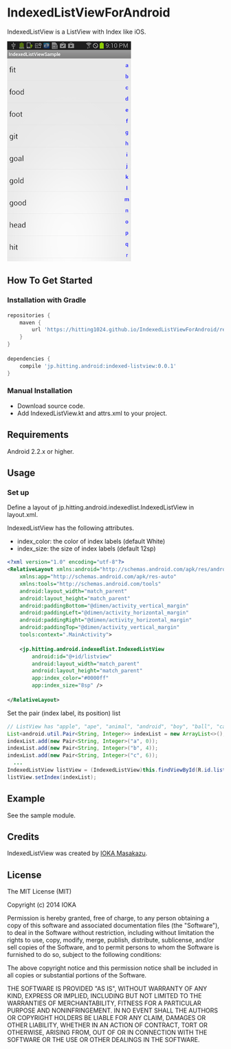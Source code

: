 IndexedListViewForAndroid
=========================

IndexedListView is a ListView with Index like iOS.

![Screen Shot](https://raw.githubusercontent.com/hitting1024/IndexedListViewForAndroid/master/imgs/ss.png)


## How To Get Started

### Installation with Gradle

```gradle
repositories {
    maven {
        url 'https://hitting1024.github.io/IndexedListViewForAndroid/repository'
    }
}

dependencies {
    compile 'jp.hitting.android:indexed-listview:0.0.1'
}
```

### Manual Installation

* Download source code.
* Add IndexedListView.kt and attrs.xml to your project.


## Requirements

Android 2.2.x or higher.


## Usage

### Set up

Define a layout of jp.hitting.android.indexedlist.IndexedListView in layout.xml.

IndexedListView has the following attributes.

* index_color: the color of index labels (default White)
* index_size: the size of index labels (default 12sp)

```xml
<?xml version="1.0" encoding="utf-8"?>
<RelativeLayout xmlns:android="http://schemas.android.com/apk/res/android"
    xmlns:app="http://schemas.android.com/apk/res-auto"
    xmlns:tools="http://schemas.android.com/tools"
    android:layout_width="match_parent"
    android:layout_height="match_parent"
    android:paddingBottom="@dimen/activity_vertical_margin"
    android:paddingLeft="@dimen/activity_horizontal_margin"
    android:paddingRight="@dimen/activity_horizontal_margin"
    android:paddingTop="@dimen/activity_vertical_margin"
    tools:context=".MainActivity">

    <jp.hitting.android.indexedlist.IndexedListView
        android:id="@+id/listview"
        android:layout_width="match_parent"
        android:layout_height="match_parent"
        app:index_color="#0000ff"
        app:index_size="8sp" />

</RelativeLayout>
```

Set the pair (index label, its position) list

```java
// ListView has "apple", "ape", "animal", "android", "boy", "ball", "cat", "cow", ...
List<android.util.Pair<String, Integer>> indexList = new ArrayList<>();
indexList.add(new Pair<String, Integer>("a", 0));
indexList.add(new Pair<String, Integer>("b", 4));
indexList.add(new Pair<String, Integer>("c", 6));
  ...
IndexedListView listView = (IndexedListView)this.findViewById(R.id.listView);
listView.setIndex(indexList);
```

## Example

See the sample module.



## Credits

IndexedListView was created by [IOKA Masakazu](http://www.hitting.jp).



## License

The MIT License (MIT)

Copyright (c) 2014 IOKA

Permission is hereby granted, free of charge, to any person obtaining a copy
of this software and associated documentation files (the "Software"), to deal
in the Software without restriction, including without limitation the rights
to use, copy, modify, merge, publish, distribute, sublicense, and/or sell
copies of the Software, and to permit persons to whom the Software is
furnished to do so, subject to the following conditions:

The above copyright notice and this permission notice shall be included in all
copies or substantial portions of the Software.

THE SOFTWARE IS PROVIDED "AS IS", WITHOUT WARRANTY OF ANY KIND, EXPRESS OR
IMPLIED, INCLUDING BUT NOT LIMITED TO THE WARRANTIES OF MERCHANTABILITY,
FITNESS FOR A PARTICULAR PURPOSE AND NONINFRINGEMENT. IN NO EVENT SHALL THE
AUTHORS OR COPYRIGHT HOLDERS BE LIABLE FOR ANY CLAIM, DAMAGES OR OTHER
LIABILITY, WHETHER IN AN ACTION OF CONTRACT, TORT OR OTHERWISE, ARISING FROM,
OUT OF OR IN CONNECTION WITH THE SOFTWARE OR THE USE OR OTHER DEALINGS IN THE
SOFTWARE.
